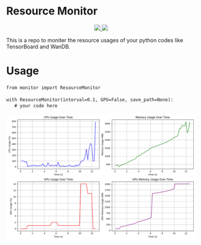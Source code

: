 # Resource Monitor

<p align="center">
  <!-- PyPI -->
  <a href="https://pypi.org/project/mathtranslate/">
    <img src="https://img.shields.io/pypi/v/mathtranslate.svg?logo=pypi"/>
  </a>
  <!-- License -->
  <a href="./LICENSE">
    <img src="https://img.shields.io/badge/license-Apache%202.0-yellow.svg?logo=apache"/>
  </a>

This is a repo to moniter the resource usages of your python codes like TensorBoard and WanDB. 

# Usage

```
from monitor import ResourceMonitor

with ResourceMonitor(interval=0.1, GPU=False, save_path=None):
   # your code here
```
<img src="https://github.com/SUSYUSTC/resource-monitor/blob/main/fig/resource.png" width="1000">
